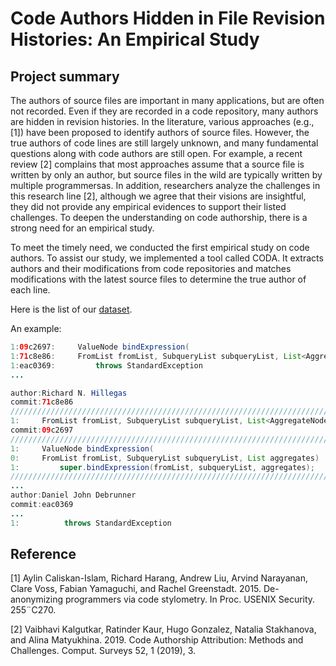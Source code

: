 # Code Authors Hidden in File Revision Histories: An Empirical Study

## Project summary

The authors of source files are important in many applications, but are often not recorded. Even if they are recorded in a code repository, many authors are hidden in revision histories. In the literature, various approaches (e.g., [1]) have been proposed to identify authors of source files. However, the true authors of code lines are still largely unknown, and many fundamental questions along with code authors are still open. For example, a recent review [2] complains that most approaches assume
that a source file is written by only an author, but source files in the wild are typically written by multiple programmersas. In addition, researchers analyze the challenges in this research line [2], although we agree that their visions are insightful, they did not provide any empirical evidences to support their listed challenges. To deepen the understanding on code authorship, there is a strong need for an empirical study.

To meet the timely need, we conducted the first empirical study on code authors. To assist our study, we implemented a tool called CODA. It extracts authors and their modifications from code repositories and matches modifications with the latest source files to determine the true author of each line.

Here is the list of our [dataset](https://anonymous.4open.science/repository/643bb230-7da2-4b2c-858f-6ee267f7db9f/dataset/).

An example:
```Java
1:09c2697:     ValueNode bindExpression(
1:71c8e86:     FromList fromList, SubqueryList subqueryList, List<AggregateNode> aggregates)
1:eac0369:         throws StandardException
...

author:Richard N. Hillegas
commit:71c8e86
/////////////////////////////////////////////////////////////////////////
1:     FromList fromList, SubqueryList subqueryList, List<AggregateNode> aggregates)
commit:09c2697
/////////////////////////////////////////////////////////////////////////
1:     ValueNode bindExpression(
0:     FromList fromList, SubqueryList subqueryList, List aggregates)
1:         super.bindExpression(fromList, subqueryList, aggregates);
/////////////////////////////////////////////////////////////////////////
...
author:Daniel John Debrunner
commit:eac0369
...
1: 			throws StandardException
```

## Reference
[1] Aylin Caliskan-Islam, Richard Harang, Andrew Liu, Arvind Narayanan, Clare Voss, Fabian Yamaguchi, and Rachel Greenstadt. 2015. De-anonymizing programmers via code stylometry. In Proc. USENIX Security. 255¨C270.

[2] Vaibhavi Kalgutkar, Ratinder Kaur, Hugo Gonzalez, Natalia Stakhanova, and Alina Matyukhina. 2019. Code Authorship Attribution: Methods and Challenges. Comput. Surveys 52, 1 (2019), 3.
